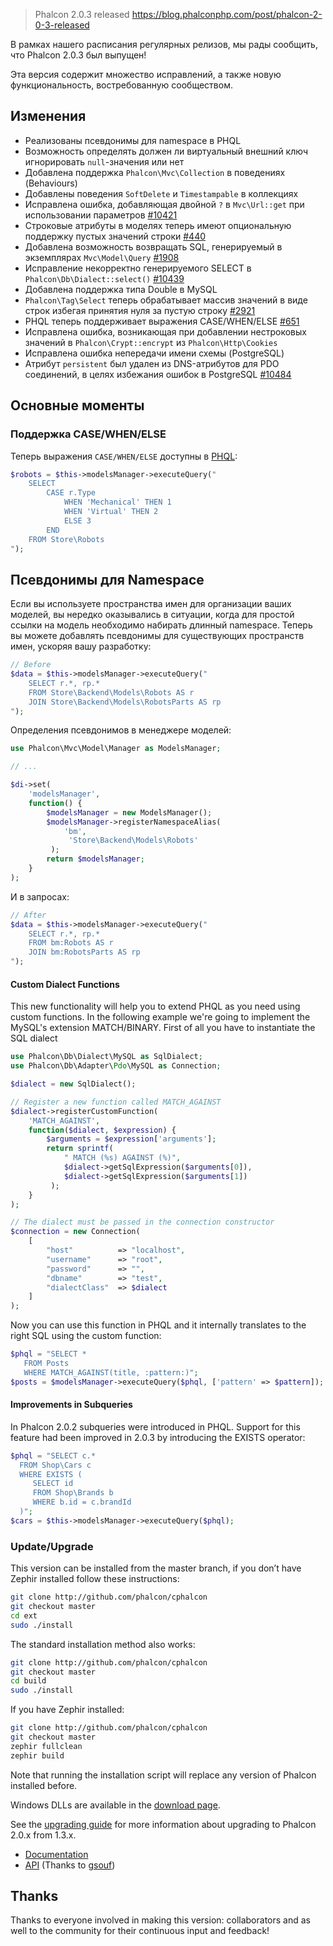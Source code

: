 >Phalcon 2.0.3 released
https://blog.phalconphp.com/post/phalcon-2-0-3-released


В рамках нашего расписания регулярных релизов, мы рады сообщить, что Phalcon 2.0.3 был выпущен!

Эта версия содержит множество исправлений, а также новую функциональность, востребованную сообществом.

## Изменения

* Реализованы псевдонимы для namespace в PHQL
* Возможность определять должен ли виртуальный внешний ключ игнорировать `null`-значения или нет
* Добавлена поддержка `Phalcon\Mvc\Collection` в поведениях (Behaviours)
* Добавлены поведения `SoftDelete` и `Timestampable` в коллекциях
* Исправлена ошибка, добавляющая двойной `?` в `Mvc\Url::get` при использовании параметров [#10421](https://github.com/phalcon/cphalcon/issues/10421)
* Строковые атрибуты в моделях теперь имеют опциональную поддержку пустых значений строки [#440](https://github.com/phalcon/cphalcon/issues/440)
* Добавлена возможность возвращать SQL, генерируемый в экземплярах `Mvc\Model\Query` [#1908](https://github.com/phalcon/cphalcon/issues/1908)
* Исправление некорректно генерируемого SELECT в `Phalcon\Db\Dialect::select()` [#10439](https://github.com/phalcon/cphalcon/issues/10439)
* Добавлена поддержка типа Double в MySQL
* `Phalcon\Tag\Select` теперь обрабатывает массив значений в виде строк избегая принятия нуля за пустую строку [#2921](https://github.com/phalcon/cphalcon/issues/2921)
* PHQL теперь поддерживает выражения CASE/WHEN/ELSE [#651](https://github.com/phalcon/cphalcon/issues/651)
* Исправлена ошибка, возникающая при добавлении нестроковых значений в `Phalcon\Crypt::encrypt` из `Phalcon\Http\Cookies`
* Исправлена ошибка непередачи имени схемы (PostgreSQL)
* Атрибут `persistent` был удален из DNS-атрибутов для PDO соединений, в целях избежания ошибок в PostgreSQL [#10484](https://github.com/phalcon/cphalcon/issues/10484)

## Основные моменты

### Поддержка CASE/WHEN/ELSE

Теперь выражения `CASE/WHEN/ELSE` доступны в [PHQL](https://docs.phalconphp.com/en/latest/reference/phql.html):

```php
$robots = $this->modelsManager->executeQuery("
    SELECT 
        CASE r.Type
            WHEN 'Mechanical' THEN 1
            WHEN 'Virtual' THEN 2
            ELSE 3
        END 
    FROM Store\Robots
");
```

## Псевдонимы для Namespace

Если вы используете пространства имен для организации ваших моделей, вы нередко оказывались в ситуации, когда для простой ссылки на модель необходимо набирать длинный namespace. Теперь вы можете добавлять псевдонимы для существующих пространств имен, ускоряя вашу разработку:

```php
// Before
$data = $this->modelsManager->executeQuery("
    SELECT r.*, rp.*
    FROM Store\Backend\Models\Robots AS r
    JOIN Store\Backend\Models\RobotsParts AS rp
");
```

Определения псевдонимов в менеджере моделей:

```php
use Phalcon\Mvc\Model\Manager as ModelsManager;

// ...

$di->set(
    'modelsManager', 
    function() {
        $modelsManager = new ModelsManager();
        $modelsManager->registerNamespaceAlias(
            'bm',
             'Store\Backend\Models\Robots'
         );
        return $modelsManager;
    }
);
```

И в запросах:

```php
// After
$data = $this->modelsManager->executeQuery("
    SELECT r.*, rp.*
    FROM bm:Robots AS r
    JOIN bm:RobotsParts AS rp
");
```

#### Custom Dialect Functions

This new functionality will help you to extend PHQL as you need using custom functions. In the following example we're going to implement the MySQL's extension MATCH/BINARY. First of all you have to instantiate the SQL dialect

```php
use Phalcon\Db\Dialect\MySQL as SqlDialect;
use Phalcon\Db\Adapter\Pdo\MySQL as Connection;

$dialect = new SqlDialect();

// Register a new function called MATCH_AGAINST
$dialect->registerCustomFunction(
    'MATCH_AGAINST', 
    function($dialect, $expression) {
        $arguments = $expression['arguments'];
        return sprintf(
            " MATCH (%s) AGAINST (%)",
            $dialect->getSqlExpression($arguments[0]),
            $dialect->getSqlExpression($arguments[1])
         );
    }
);

// The dialect must be passed in the connection constructor
$connection = new Connection(
    [
        "host"          => "localhost",
        "username"      => "root",
        "password"      => "",
        "dbname"        => "test",
        "dialectClass"  => $dialect
    ]
);
```

Now you can use this function in PHQL and it internally translates to the right SQL using the custom function:

```php
$phql = "SELECT * 
   FROM Posts 
   WHERE MATCH_AGAINST(title, :pattern:)";
$posts = $modelsManager->executeQuery($phql, ['pattern' => $pattern]);
```

#### Improvements in Subqueries

In Phalcon 2.0.2 subqueries were introduced in PHQL. Support for this feature had been improved in 2.0.3 by introducing the EXISTS operator:

```php
$phql = "SELECT c.* 
  FROM Shop\Cars c
  WHERE EXISTS (
     SELECT id 
     FROM Shop\Brands b 
     WHERE b.id = c.brandId
  )";
$cars = $this->modelsManager->executeQuery($phql);
```

### Update/Upgrade

This version can be installed from the master branch, if you don’t have Zephir installed follow these instructions:

```bash
git clone http://github.com/phalcon/cphalcon
git checkout master
cd ext
sudo ./install
```

The standard installation method also works:

```bash
git clone http://github.com/phalcon/cphalcon
git checkout master
cd build
sudo ./install
```

If you have Zephir installed:

```bash
git clone http://github.com/phalcon/cphalcon
git checkout master
zephir fullclean
zephir build
```

Note that running the installation script will replace any version of Phalcon installed before.

Windows DLLs are available in the [download page](http://phalconphp.com/en/download/windows).

See the [upgrading guide](https://blog.phalconphp.com/post/guide-upgrading-to-phalcon-2) for more information about upgrading to Phalcon 2.0.x from 1.3.x.

*   [Documentation](https://docs.phalconphp.com)
*   [API](https://api.phalconphp.com/) (Thanks to [gsouf](https://github.com/gsouf))

## Thanks

Thanks to everyone involved in making this version: collaborators and as well to the community for their continuous input and feedback!
